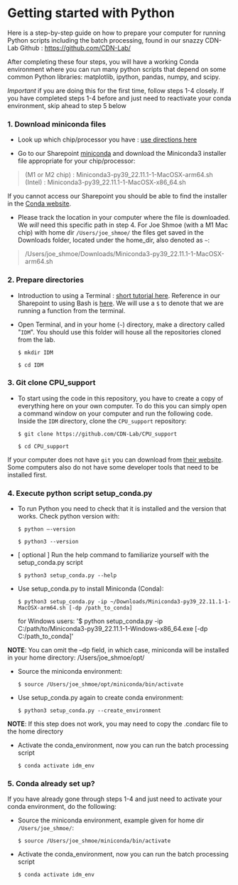 # Getting started with Python

Here is a step-by-step guide on how to prepare your computer for running Python scripts including the batch processing, found in our snazzy CDN-Lab Github : https://github.com/CDN-Lab/ 

After completing these four steps, you will have a working Conda environment where you can run many python scripts that depend on some common Python libraries: matplotlib, ipython, pandas, numpy, and scipy.  

*Important* if you are doing this for the first time, follow steps 1-4 closely. If you have completed steps 1-4 before and just need to reactivate your conda environment, skip ahead to step 5 below 



### 1. Download miniconda files 

- Look up which chip/processor you have : [use directions here](https://support.apple.com/en-us/HT211814#:~:text=To%20open%20About%20This%20Mac,name%20of%20an%20Intel%20processor.)

- Go to our Sharepoint [miniconda](https://nih.sharepoint.com/:f:/r/sites/NIMH-CDNlab/Shared%20Documents/Code/miniconda?csf=1&web=1&e=L5gLrH) and download the Miniconda3 installer file appropriate for your chip/processor: 
> (M1 or M2 chip) : Miniconda3-py39_22.11.1-1-MacOSX-arm64.sh  
> (Intel) : Miniconda3-py39_22.11.1-1-MacOSX-x86_64.sh  

If you cannot access our Sharepoint you should be able to find the installer in the [Conda website](https://docs.conda.io/en/latest/miniconda.html). 

- Please track the location in your computer where the file is downloaded. We *will* need this specific path in step 4. For Joe Shmoe (with a M1 Mac chip) with home dir `/Users/joe_shmoe/` the files get saved in the Downloads folder, located under the home_dir, also denoted as `~`:

> /Users/joe_shmoe/Downloads/Miniconda3-py39_22.11.1-1-MacOSX-arm64.sh 


### 2. Prepare directories 

- Introduction to using a Terminal : [short tutorial here](https://www.youtube.com/watch?v=aKRYQsKR46I). Reference in our Sharepoint to using Bash is [here](https://nih.sharepoint.com/:b:/r/sites/NIMH-CDNlab/Shared%20Documents/Learning%20Resources/Programming/Bash/Bash%20Cheat%20Sheet.pdf?csf=1&web=1&e=eMxg8n). We will use a `$` to denote that we are running a function from the terminal. 

- Open Terminal, and in your home (`~`) directory, make a directory called "`IDM`". You should use this folder will house all the repositories cloned from the lab.

    `$ mkdir IDM`
    
    `$ cd IDM`


### 3. Git clone CPU_support 

- To start using the code in this repository, you have to create a copy of everything here on your own computer. To do this you can simply open a command window on your computer and run the following code. Inside the `IDM` directory, clone the `CPU_support` repository:

    `$ git clone https://github.com/CDN-Lab/CPU_support`

    `$ cd CPU_support`

If your computer does not have `git` you can download from [their website](https://git-scm.com/book/en/v2/Getting-Started-Installing-Git). Some computers also do not have some developer tools that need to be installed first.



### 4. Execute python script setup_conda.py 

- To run Python you need to check that it is installed and the version that works. Check python version with: 

    `$ python –-version`

    `$ python3 --version`

- [ optional ] Run the help command to familiarize yourself with the setup_conda.py script 

    `$ python3 setup_conda.py --help`

- Use setup_conda.py to install Miniconda (Conda): 

    `$ python3 setup_conda.py -ip ~/Downloads/Miniconda3-py39_22.11.1-1-MacOSX-arm64.sh [-dp /path_to_conda]`

  for Windows users:
      '$ python setup_conda.py -ip C:/path/to/Miniconda3-py39_22.11.1-1-Windows-x86_64.exe [-dp C:/path_to_conda]'

**NOTE**: You can omit the –dp field, in which case, miniconda will be installed in your home directory: /Users/joe_shmoe/opt/ 

- Source the miniconda environment: 

    `$ source /Users/joe_shmoe/opt/miniconda/bin/activate`

- Use setup_conda.py again to create conda environment: 

    `$ python3 setup_conda.py --create_environment`

**NOTE**: If this step does not work, you may need to copy the .condarc file to the home directory 

- Activate the conda_environment, now you can run the batch processing script 

    `$ conda activate idm_env`




### 5. Conda already set up? 

If you have already gone through steps 1-4 and just need to activate your conda environment, do the following: 

- Source the miniconda environment, example given for home dir `/Users/joe_shmoe/`: 

    `$ source /Users/joe_shmoe/miniconda/bin/activate`

- Activate the conda_environment, now you can run the batch processing script 

    `$ conda activate idm_env`

